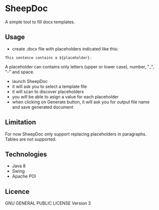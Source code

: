# SheepDoc

A simple tool to fill docx templates.

## Usage

- create .docx file with placeholders indicated like this:

```text
This sentence contains a ${placeholder}.
```

A placeholder can contains only letters (upper or lower case), number, "_", "-" and space.

- launch SheepDoc
- it will ask you to select a template file
- it will scan to discover placeholders
- you will be able to asign a value for each placeholder
- when clicking on Generate button, it will ask you for output file name and save generated document

## Limitation

For now SheepDoc only support replacing placeholders in paragraphs. Tables are not supported.

## Technologies

- Java 8
- Swing
- Apache POI

## Licence

GNU GENERAL PUBLIC LICENSE Version 3